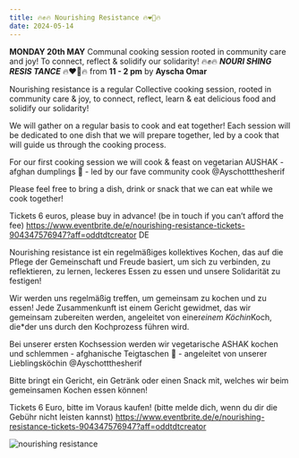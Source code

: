 ```yaml
---
title: 🔥✊🔥 Nourishing Resistance 🔥❤️‍🔥🔥 
date: 2024-05-14
---
```


**MONDAY 20th MAY** Communal cooking session rooted in community care and joy! To connect, reflect & solidify our solidarity! 🔥✊🔥 ***NOURI SHING RESIS TANCE*** 🔥❤️‍🔥🔥 from **11 - 2 pm** by **Ayscha Omar**

Nourishing resistance is a regular Collective cooking session, rooted in community care & joy, to connect, reflect, learn & eat delicious food and solidify our solidarity! 

We will gather on a regular basis to cook and eat together! Each session will be dedicated to one dish that we will prepare together, led by a cook that will guide us through the cooking process.

For our first cooking session we will cook & feast on vegetarian AUSHAK - afghan dumplings 🥟 - led by our fave community cook @Ayschottthesherif 

Please feel free to bring a dish, drink or snack that we can eat while we cook together!  

Tickets 6 euros, please buy in advance! (be in touch if you can’t afford the fee)
https://www.eventbrite.de/e/nourishing-resistance-tickets-904347576947?aff=oddtdtcreator
DE

Nourishing resistance ist ein regelmäßiges kollektives Kochen, das auf die Pflege der Gemeinschaft und Freude basiert, um sich zu verbinden, zu reflektieren, zu lernen, leckeres Essen zu essen und unsere Solidarität zu festigen! 

Wir werden uns regelmäßig treffen, um gemeinsam zu kochen und zu essen! Jede Zusammenkunft ist einem Gericht gewidmet, das wir gemeinsam zubereiten werden, angeleitet von einer*einem Köchin*Koch, die*der uns durch den Kochprozess führen wird.

Bei unserer ersten Kochsession werden wir vegetarische ASHAK kochen und schlemmen - afghanische Teigtaschen 🥟 - angeleitet von unserer Lieblingsköchin @Ayschottthesherif 

Bitte bringt ein Gericht, ein Getränk oder einen Snack mit, welches wir beim gemeinsamen Kochen essen können!  

Tickets 6 Euro, bitte im Voraus kaufen! (bitte melde dich, wenn du dir die Gebühr nicht leisten kannst)
https://www.eventbrite.de/e/nourishing-resistance-tickets-904347576947?aff=oddtdtcreator


![nourishing resistance](https://github.com/brennovich/feuerundflamme.xyz/assets/115560099/a4bb7172-4926-4ba9-8e9e-e8a63b4c10b1)
